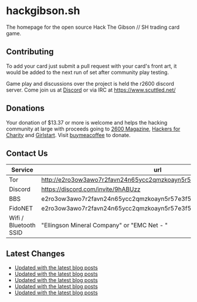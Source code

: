 # hackgibson.sh
The homepage for the open source Hack The Gibson // SH trading card game.


## Contributing

To add your card just submit a pull request with your card's front art, it would be added to the next run of set after community play testing.

Game play and discussions over the project is held the r2600 discord server. Come join us at [Discord](https://discord.com/invite/9hABUzz) or via IRC at https://www.scuttled.net/


## Donations

Your donation of $13.37 or more is welcome and helps the hacking community at large with proceeds going to [2600 Magazine](https://2600.com/), [Hackers for Charity](https://hackersforcharity.org) and [Girlstart](https://girlstart.org).  Visit [buymeacoffee](https://www.buymeacoffee.com/hackgibson.sh) to donate.


## Contact Us

Service | url
-|-
Tor | http://e2ro3ow3awo7r2favn24n65ycc2qmzkoayn5r57e3f56nvjwdcgg32ad.onion
Discord | https://discord.com/invite/9hABUzz
BBS | e2ro3ow3awo7r2favn24n65ycc2qmzkoayn5r57e3f56nvjwdcgg32ad.onion:23
FidoNET | e2ro3ow3awo7r2favn24n65ycc2qmzkoayn5r57e3f56nvjwdcgg32ad.onion:24554
Wifi / Bluetooth SSID | "Ellingson Mineral Company" or "EMC Net - <fidonet address>"

## Latest Changes
<!-- BLOG-POST-LIST:START -->
- [Updated with the latest blog posts](https://github.com/DFW2600/hackgibson.sh/commit/ff52c30d8b56c5b0f71a0db1a1dfdd1145141cf3)
- [Updated with the latest blog posts](https://github.com/DFW2600/hackgibson.sh/commit/ce4bcfa01048c7576a56c675aeef9bf749b82f55)
- [Updated with the latest blog posts](https://github.com/DFW2600/hackgibson.sh/commit/087abdbc532ac0697c587cd652c82983dac8e8e2)
- [Updated with the latest blog posts](https://github.com/DFW2600/hackgibson.sh/commit/5491b94863322631b70c155f672d711a0df24ed6)
- [Updated with the latest blog posts](https://github.com/DFW2600/hackgibson.sh/commit/14fb02c9800e2c89792eb92fe10b6e7dbc6ff079)
<!-- BLOG-POST-LIST:END -->
